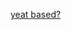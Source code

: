 [yeat based?](https://github.com/StillCountin/deathstones/blob/59567347e30b63dab6048836dc8d02dc08962947/yeat.gif)
